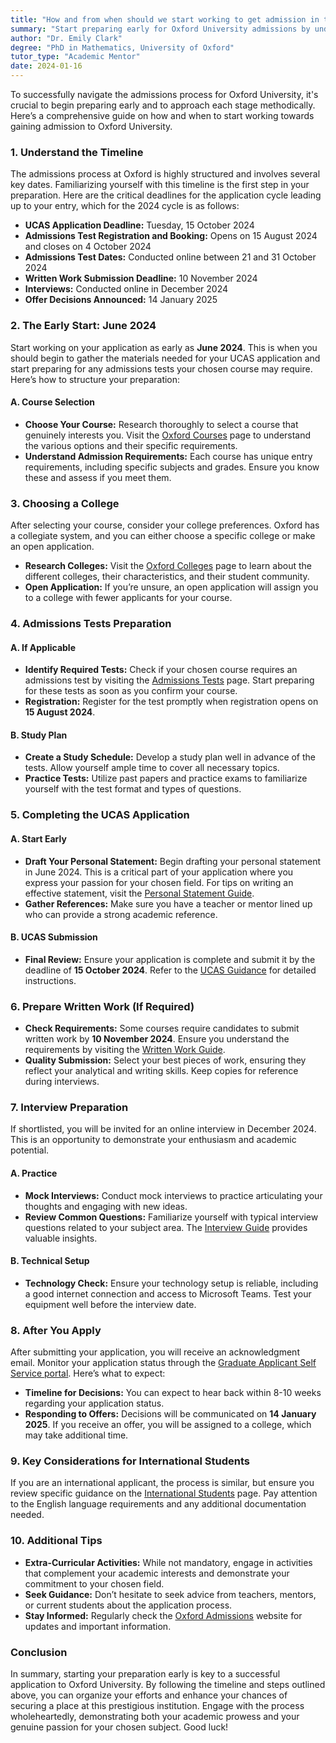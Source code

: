 ```yaml
---
title: "How and from when should we start working to get admission in the Oxford University?"
summary: "Start preparing early for Oxford University admissions by understanding key deadlines and following a structured approach for success."
author: "Dr. Emily Clark"
degree: "PhD in Mathematics, University of Oxford"
tutor_type: "Academic Mentor"
date: 2024-01-16
---
```


To successfully navigate the admissions process for Oxford University, it's crucial to begin preparing early and to approach each stage methodically. Here’s a comprehensive guide on how and when to start working towards gaining admission to Oxford University.

### 1. Understand the Timeline

The admissions process at Oxford is highly structured and involves several key dates. Familiarizing yourself with this timeline is the first step in your preparation. Here are the critical deadlines for the application cycle leading up to your entry, which for the 2024 cycle is as follows:

- **UCAS Application Deadline:** Tuesday, 15 October 2024
- **Admissions Test Registration and Booking:** Opens on 15 August 2024 and closes on 4 October 2024
- **Admissions Test Dates:** Conducted online between 21 and 31 October 2024
- **Written Work Submission Deadline:** 10 November 2024
- **Interviews:** Conducted online in December 2024
- **Offer Decisions Announced:** 14 January 2025

### 2. The Early Start: June 2024

Start working on your application as early as **June 2024**. This is when you should begin to gather the materials needed for your UCAS application and start preparing for any admissions tests your chosen course may require. Here’s how to structure your preparation:

#### A. Course Selection

- **Choose Your Course:** Research thoroughly to select a course that genuinely interests you. Visit the [Oxford Courses](https://www.ox.ac.uk/admissions/undergraduate/courses) page to understand the various options and their specific requirements.
- **Understand Admission Requirements:** Each course has unique entry requirements, including specific subjects and grades. Ensure you know these and assess if you meet them.

### 3. Choosing a College

After selecting your course, consider your college preferences. Oxford has a collegiate system, and you can either choose a specific college or make an open application. 

- **Research Colleges:** Visit the [Oxford Colleges](https://www.ox.ac.uk/admissions/undergraduate/colleges) page to learn about the different colleges, their characteristics, and their student community.
- **Open Application:** If you’re unsure, an open application will assign you to a college with fewer applicants for your course.

### 4. Admissions Tests Preparation

#### A. If Applicable

- **Identify Required Tests:** Check if your chosen course requires an admissions test by visiting the [Admissions Tests](https://www.ox.ac.uk/admissions/undergraduate/applying-to-oxford/admissions-tests) page. Start preparing for these tests as soon as you confirm your course.
- **Registration:** Register for the test promptly when registration opens on **15 August 2024**. 

#### B. Study Plan

- **Create a Study Schedule:** Develop a study plan well in advance of the tests. Allow yourself ample time to cover all necessary topics.
- **Practice Tests:** Utilize past papers and practice exams to familiarize yourself with the test format and types of questions.

### 5. Completing the UCAS Application

#### A. Start Early

- **Draft Your Personal Statement:** Begin drafting your personal statement in June 2024. This is a critical part of your application where you express your passion for your chosen field. For tips on writing an effective statement, visit the [Personal Statement Guide](https://www.ox.ac.uk/admissions/undergraduate/applying-to-oxford/guide/personal-statement).
- **Gather References:** Make sure you have a teacher or mentor lined up who can provide a strong academic reference.

#### B. UCAS Submission

- **Final Review:** Ensure your application is complete and submit it by the deadline of **15 October 2024**. Refer to the [UCAS Guidance](https://www.ox.ac.uk/admissions/undergraduate/applying-to-oxford/guide/ucas-application) for detailed instructions.

### 6. Prepare Written Work (If Required)

- **Check Requirements:** Some courses require candidates to submit written work by **10 November 2024**. Ensure you understand the requirements by visiting the [Written Work Guide](https://www.ox.ac.uk/admissions/undergraduate/applying-to-oxford/guide/written-work).
- **Quality Submission:** Select your best pieces of work, ensuring they reflect your analytical and writing skills. Keep copies for reference during interviews.

### 7. Interview Preparation

If shortlisted, you will be invited for an online interview in December 2024. This is an opportunity to demonstrate your enthusiasm and academic potential.

#### A. Practice

- **Mock Interviews:** Conduct mock interviews to practice articulating your thoughts and engaging with new ideas. 
- **Review Common Questions:** Familiarize yourself with typical interview questions related to your subject area. The [Interview Guide](https://www.ox.ac.uk/admissions/undergraduate/applying-to-oxford/guide/interviews) provides valuable insights.

#### B. Technical Setup

- **Technology Check:** Ensure your technology setup is reliable, including a good internet connection and access to Microsoft Teams. Test your equipment well before the interview date.

### 8. After You Apply

After submitting your application, you will receive an acknowledgment email. Monitor your application status through the [Graduate Applicant Self Service portal](https://www.ox.ac.uk/admissions/graduate/after-you-apply/decision-timeline). Here’s what to expect:

- **Timeline for Decisions:** You can expect to hear back within 8-10 weeks regarding your application status.
- **Responding to Offers:** Decisions will be communicated on **14 January 2025**. If you receive an offer, you will be assigned to a college, which may take additional time.

### 9. Key Considerations for International Students

If you are an international applicant, the process is similar, but ensure you review specific guidance on the [International Students](https://www.ox.ac.uk/admissions/undergraduate/applying-to-oxford) page. Pay attention to the English language requirements and any additional documentation needed.

### 10. Additional Tips

- **Extra-Curricular Activities:** While not mandatory, engage in activities that complement your academic interests and demonstrate your commitment to your chosen field.
- **Seek Guidance:** Don’t hesitate to seek advice from teachers, mentors, or current students about the application process.
- **Stay Informed:** Regularly check the [Oxford Admissions](https://www.ox.ac.uk/admissions/undergraduate) website for updates and important information.

### Conclusion

In summary, starting your preparation early is key to a successful application to Oxford University. By following the timeline and steps outlined above, you can organize your efforts and enhance your chances of securing a place at this prestigious institution. Engage with the process wholeheartedly, demonstrating both your academic prowess and your genuine passion for your chosen subject. Good luck!
    